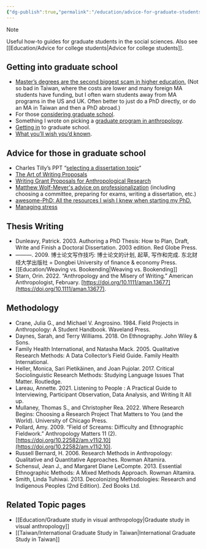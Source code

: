 ```yaml
---
{"dg-publish":true,"permalink":"/education/advice-for-graduate-students/","updated":"2024-09-11T13:30:13.731+08:00"}
---
```


> [!note]  
> Useful how-to guides for graduate students in the social sciences. Also see [[Education/Advice for college students\|Advice for college students]].  

## Getting into graduate school

- [Master’s degrees are the second biggest scam in higher education.](https://slate.com/business/2021/07/masters-degrees-debt-loans-worth-it.html) (Not so bad in Taiwan, where the costs are lower and many foreign MA students have funding, but I often warn students away from MA programs in the US and UK. Often better to just do a PhD directly, or do an MA in Taiwan and then a PhD abroad.)
- For those [considering graduate school](http://crookedtimber.org/2007/09/09/grad-students-prospective-and-otherwise/).
- Something I wrote on picking a [graduate program in anthropology](http://savageminds.org/2011/12/25/picking-a-graduate-school/).
- [Getting in](http://savageminds.org/2009/02/23/getting-into-graduate-school-in-anthropology-what-wei-look-for-in-applicants/) to graduate school.
- [What you’ll wish you’d known](http://www.paulgraham.com/hs.html).

## Advice for those in graduate school

- Charles Tilly’s PPT “[selecting a dissertation topic](https://www.slideserve.com/wardah/graphical-reproduction-based-on-a-conceptual-illustration-by-charles-tilly-2006)“
- [The Art of Writing Proposals](https://www.ssrc.org/publications/the-art-of-writing-proposals/)
- [Writing Grant Proposals for Anthropological Research](https://www.journals.uchicago.edu/doi/abs/10.1086/203987?journalCode=ca)
- [Matthew Wolf-Meyer's advice on professionalization](https://matthewwolfmeyer.com/professionalization-material/) (including choosing a committee, preparing for exams, writing a dissertation, etc.)
- [awesome-PhD: All the resources I wish I knew when starting my PhD.](https://github.com/helenahartmann/awesome-PhD)
- [Managing stress](https://savageminds.org/2010/06/18/under-pressure/)

## Thesis Writing

- Dunleavy, Patrick. 2003. Authoring a PhD Thesis: How to Plan, Draft, Write and Finish a Doctoral Dissertation. 2003 edition. Red Globe Press.
- ———. 2009. 博士论文写作技巧: 博士论文的计划, 起草, 写作和完成. 东北财经大学出版社 = Dongbei University of finance & economy Press.
- [[Education/Weaving vs. Bookending\|Weaving vs. Bookending]]
- Starn, Orin. 2022. “Anthropology and the Misery of Writing.” American Anthropologist, February. [https://doi.org/10.1111/aman.13677](https://doi.org/10.1111/aman.13677).

## Methodology

- Crane, Julia G., and Michael V. Angrosino. 1984. Field Projects in Anthropology: A Student Handbook. Waveland Press.
- Daynes, Sarah, and Terry Williams. 2018. On Ethnography. John Wiley & Sons.
- Family Health International, and Natasha Mack. 2005. Qualitative Research Methods: A Data Collector’s Field Guide. Family Health International.
- Heller, Monica, Sari Pietikäinen, and Joan Pujolar. 2017. Critical Sociolinguistic Research Methods: Studying Language Issues That Matter. Routledge.
- Lareau, Annette. 2021. Listening to People : A Practical Guide to Interviewing, Participant Observation, Data Analysis, and Writing It All up.
- Mullaney, Thomas S., and Christopher Rea. 2022. Where Research Begins: Choosing a Research Project That Matters to You (and the World). University of Chicago Press.
- Pollard, Amy. 2009. “Field of Screams: Difficulty and Ethnographic Fieldwork.” Anthropology Matters 11 (2). [https://doi.org/10.22582/am.v11i2.10](https://doi.org/10.22582/am.v11i2.10).
- Russell Bernard, H. 2006. Research Methods in Anthropology: Qualitative and Quantitative Approaches. Rowman Altamira.
- Schensul, Jean J., and Margaret Diane LeCompte. 2013. Essential Ethnographic Methods: A Mixed Methods Approach. Rowman Altamira.
- Smith, Linda Tuhiwai. 2013. Decolonizing Methodologies: Research and Indigenous Peoples (2nd Edition). Zed Books Ltd.

## Related Topic pages

- [[Education/Graduate study in visual anthropology\|Graduate study in visual anthropology]]
- [[Taiwan/International Graduate Study in Taiwan\|International Graduate Study in Taiwan]]